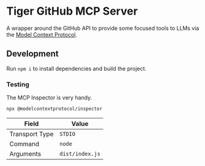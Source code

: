 # Tiger GitHub MCP Server

A wrapper around the GitHub API to provide some focused tools to LLMs via the [Model Context Protocol](https://modelcontextprotocol.io/introduction).

## Development

Run `npm i` to install dependencies and build the project.

### Testing

The MCP Inspector is very handy.

```bash
npx @modelcontextprotocol/inspector
```

| Field          | Value           |
| -------------- | --------------- |
| Transport Type | `STDIO`         |
| Command        | `node`          |
| Arguments      | `dist/index.js` |
